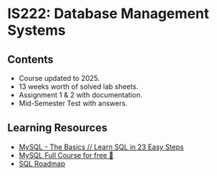 # IS222: Database Management Systems

## Contents
- Course updated to 2025.
- 13 weeks worth of solved lab sheets.
- Assignment 1 & 2 with documentation.
- Mid-Semester Test with answers.

## Learning Resources
- <a href="https://youtu.be/Cz3WcZLRaWc?si=RGT6D1krN0KzRvtt" target="_blank">MySQL - The Basics // Learn SQL in 23 Easy Steps </a>
- <a href="https://youtu.be/5OdVJbNCSso?si=RIlgU01WgfNVpY7n" target="_blank">MySQL Full Course for free 🐬 </a>
- <a href="https://roadmap.sh/sql" target="_blank">SQL Roadmap
 </a> 




